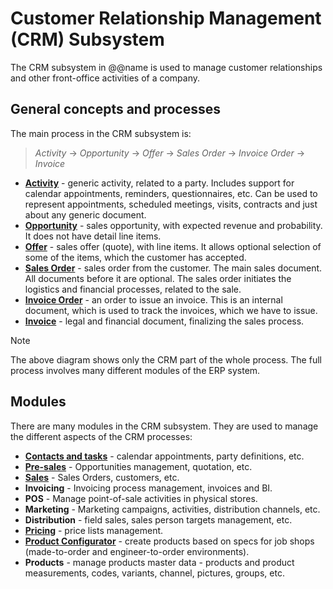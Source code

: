 # Customer Relationship Management (CRM) Subsystem

The CRM subsystem in @@name is used to manage customer relationships and other front-office activities of a company.

## General concepts and processes

The main process in the CRM subsystem is:

> *Activity* → *Opportunity* → *Offer* → *Sales Order* → *Invoice Order* → *Invoice*

* **[Activity](xref:General.Contacts.Activities)** - generic activity, related to a party. Includes support for calendar appointments, reminders, questionnaires, etc. Can be used to represent appointments, scheduled meetings, visits, contracts and just about any generic document.
* **[Opportunity](xref:Crm.Presales.Deals)** - sales opportunity, with expected revenue and probability. It does not have detail line items.
* **[Offer](xref:Crm.Presales.Offers)** - sales offer (quote), with line items. It allows optional selection of some of the items, which the customer has accepted.
* **[Sales Order](xref:Crm.Sales.SalesOrders)** - sales order from the customer. The main sales document. All documents before it are optional. The sales order initiates the logistics and financial processes, related to the sale.
* **[Invoice Order](xref:Crm.Invoicing.InvoiceOrders)** - an order to issue an invoice. This is an internal document, which is used to track the invoices, which we have to issue.
* **[Invoice](xref:Crm.Invoicing.Invoices)** - legal and financial document, finalizing the sales process.

> [!NOTE]
> The above diagram shows only the CRM part of the whole process.
> The full process involves many different modules of the ERP system.

## Modules

There are many modules in the CRM subsystem.
They are used to manage the different aspects of the CRM processes:

* **[Contacts and tasks](contacts-and-tasks.md)** - calendar appointments, party definitions, etc.
* **[Pre-sales](presales.md)** - Opportunities management, quotation, etc.
* **[Sales](sales.md)** - Sales Orders, customers, etc.
* **Invoicing** - Invoicing process management, invoices and BI.
* **POS** - Manage point-of-sale activities in physical stores.
* **Marketing** - Marketing campaigns, activities, distribution channels, etc.
* **Distribution** - field sales, sales person targets management, etc.
* **[Pricing](pricing.md)** - price lists management.
* **[Product Configurator](product-configurator.md)** - create products based on specs for job shops (made-to-order and engineer-to-order environments).
* **Products** - manage products master data - products and product measurements, codes, variants, channel, pictures, groups, etc.
